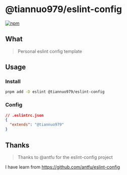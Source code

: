 # @tiannuo979/eslint-config

[![npm](https://img.shields.io/npm/v/@tiannuo979/eslint-config?color=yellow&label=)](https://www.npmjs.com/package/@tiannuo979/eslint-config)


## What

> Personal eslint config template

## Usage

### Install

```bash
pnpm add -D eslint @tiannuo979/eslint-config
```

### Config

```json
// .eslintrc.json
{
  "extends": "@tiannuo979"
}
```

## Thanks

> Thanks to @antfu for the eslint-config project

I have learn from https://github.com/antfu/eslint-config


